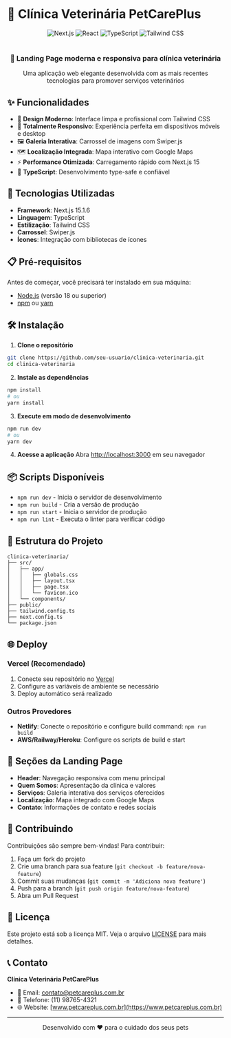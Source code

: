 # 🐾 Clínica Veterinária PetCarePlus

<div align="center">
  <img src="https://img.shields.io/badge/Next.js-15.1.6-black?style=for-the-badge&logo=next.js&logoColor=white" alt="Next.js"/>
  <img src="https://img.shields.io/badge/React-19.0.0-61DAFB?style=for-the-badge&logo=react&logoColor=white" alt="React"/>
  <img src="https://img.shields.io/badge/TypeScript-5.0-3178C6?style=for-the-badge&logo=typescript&logoColor=white" alt="TypeScript"/>
  <img src="https://img.shields.io/badge/Tailwind_CSS-3.4.17-06B6D4?style=for-the-badge&logo=tailwind-css&logoColor=white" alt="Tailwind CSS"/>
</div>

<br>

<div align="center">
  <h3>🏥 Landing Page moderna e responsiva para clínica veterinária</h3>
  <p>Uma aplicação web elegante desenvolvida com as mais recentes tecnologias para promover serviços veterinários</p>
</div>

## ✨ Funcionalidades

- 🎨 **Design Moderno**: Interface limpa e profissional com Tailwind CSS
- 📱 **Totalmente Responsivo**: Experiência perfeita em dispositivos móveis e desktop
- 🖼️ **Galeria Interativa**: Carrossel de imagens com Swiper.js
- 🗺️ **Localização Integrada**: Mapa interativo com Google Maps
- ⚡ **Performance Otimizada**: Carregamento rápido com Next.js 15
- 🔧 **TypeScript**: Desenvolvimento type-safe e confiável

## 🚀 Tecnologias Utilizadas

- **Framework**: Next.js 15.1.6
- **Linguagem**: TypeScript
- **Estilização**: Tailwind CSS
- **Carrossel**: Swiper.js
- **Ícones**: Integração com bibliotecas de ícones

## 📋 Pré-requisitos

Antes de começar, você precisará ter instalado em sua máquina:

- [Node.js](https://nodejs.org/) (versão 18 ou superior)
- [npm](https://www.npmjs.com/) ou [yarn](https://yarnpkg.com/)

## 🛠️ Instalação

1. **Clone o repositório**
```bash
git clone https://github.com/seu-usuario/clinica-veterinaria.git
cd clinica-veterinaria
```

2. **Instale as dependências**
```bash
npm install
# ou
yarn install
```

3. **Execute em modo de desenvolvimento**
```bash
npm run dev
# ou
yarn dev
```

4. **Acesse a aplicação**
Abra [http://localhost:3000](http://localhost:3000) em seu navegador

## 📦 Scripts Disponíveis

- `npm run dev` - Inicia o servidor de desenvolvimento
- `npm run build` - Cria a versão de produção
- `npm run start` - Inicia o servidor de produção
- `npm run lint` - Executa o linter para verificar código

## 🎯 Estrutura do Projeto

```
clinica-veterinaria/
├── src/
│   ├── app/
│   │   ├── globals.css
│   │   ├── layout.tsx
│   │   ├── page.tsx
│   │   └── favicon.ico
│   └── components/
├── public/
├── tailwind.config.ts
├── next.config.ts
└── package.json
```

## 🌐 Deploy

### Vercel (Recomendado)
1. Conecte seu repositório no [Vercel](https://vercel.com)
2. Configure as variáveis de ambiente se necessário
3. Deploy automático será realizado

### Outros Provedores
- **Netlify**: Conecte o repositório e configure build command: `npm run build`
- **AWS/Railway/Heroku**: Configure os scripts de build e start

## 📱 Seções da Landing Page

- **Header**: Navegação responsiva com menu principal
- **Quem Somos**: Apresentação da clínica e valores
- **Serviços**: Galeria interativa dos serviços oferecidos
- **Localização**: Mapa integrado com Google Maps
- **Contato**: Informações de contato e redes sociais

## 🤝 Contribuindo

Contribuições são sempre bem-vindas! Para contribuir:

1. Faça um fork do projeto
2. Crie uma branch para sua feature (`git checkout -b feature/nova-feature`)
3. Commit suas mudanças (`git commit -m 'Adiciona nova feature'`)
4. Push para a branch (`git push origin feature/nova-feature`)
5. Abra um Pull Request

## 📄 Licença

Este projeto está sob a licença MIT. Veja o arquivo [LICENSE](LICENSE) para mais detalhes.

## 📞 Contato

**Clínica Veterinária PetCarePlus**
- 📧 Email: contato@petcareplus.com.br
- 📱 Telefone: (11) 98765-4321
- 🌐 Website: [www.petcareplus.com.br](https://www.petcareplus.com.br)

---

<div align="center">
  <p>Desenvolvido com ❤️ para o cuidado dos seus pets</p>
</div>
